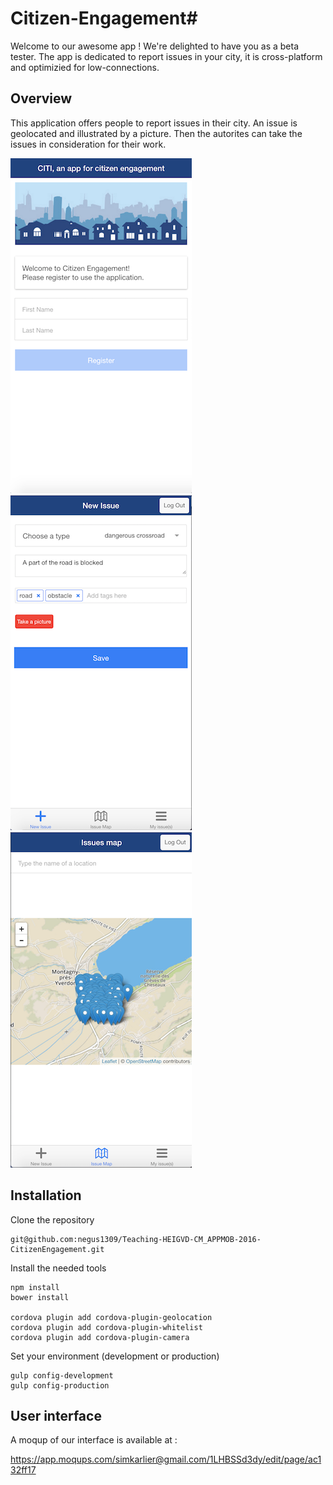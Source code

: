 # Citizen-Engagement#

Welcome to our awesome app ! We're delighted to have you as a beta tester.
The app is dedicated to report issues in your city, it is cross-platform and optimizied for low-connections.

## Overview

This application offers people to report issues in their city. An issue is geolocated and illustrated by a picture. Then the autorites can take the issues in consideration for their work.

![Alt text](/readme/image1.png "Login page")
![Alt text](/readme/image2.png "Issue creation page")
![Alt text](/readme/image3.png "Issues map page")

## Installation

Clone the repository

```
git@github.com:negus1309/Teaching-HEIGVD-CM_APPMOB-2016-CitizenEngagement.git
```


Install the needed tools

```
npm install
bower install

cordova plugin add cordova-plugin-geolocation
cordova plugin add cordova-plugin-whitelist
cordova plugin add cordova-plugin-camera
```

Set your environment (development or production)
```
gulp config-development
gulp config-production
```

## User interface
A moqup of our interface is available at :

https://app.moqups.com/simkarlier@gmail.com/1LHBSSd3dy/edit/page/ac132ff17

